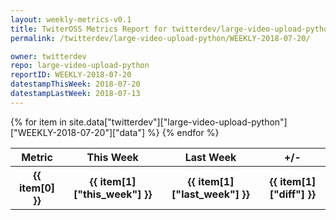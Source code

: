 ```yaml
---
layout: weekly-metrics-v0.1
title: TwiterOSS Metrics Report for twitterdev/large-video-upload-python | WEEKLY-2018-07-20
permalink: /twitterdev/large-video-upload-python/WEEKLY-2018-07-20/

owner: twitterdev
repo: large-video-upload-python
reportID: WEEKLY-2018-07-20
datestampThisWeek: 2018-07-20
datestampLastWeek: 2018-07-13
---
```


<table style="width: 100%">
    <tr>
        <th>Metric</th>
        <th>This Week</th>
        <th>Last Week</th>
        <th>+/-</th>
    </tr>
    {% for item in site.data["twitterdev"]["large-video-upload-python"]["WEEKLY-2018-07-20"]["data"] %}
    <tr>
        <th>{{ item[0] }}</th>
        <th>{{ item[1]["this_week"] }}</th>
        <th>{{ item[1]["last_week"] }}</th>
        <th>{{ item[1]["diff"] }}</th>
    </tr>
    {% endfor %}
</table>

